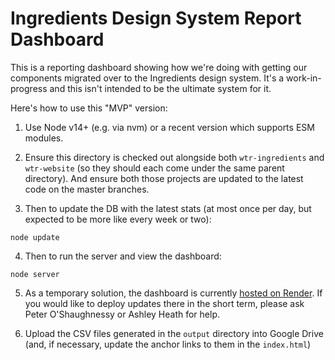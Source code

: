# Ingredients Design System Report Dashboard

This is a reporting dashboard showing how we're doing with getting our components migrated over to the Ingredients design system. It's a work-in-progress and this isn't intended to be the ultimate system for it.

Here's how to use this "MVP" version:

1. Use Node v14+ (e.g. via nvm) or a recent version which supports ESM modules.

2. Ensure this directory is checked out alongside both `wtr-ingredients` and `wtr-website` (so they should each come under the same parent directory). And ensure both those projects are updated to the latest code on the master branches.

3. Then to update the DB with the latest stats (at most once per day, but expected to be more like every week or two):

```
node update
```

4. Then to run the server and view the dashboard:

```
node server
```

5. As a temporary solution, the dashboard is currently [hosted on Render](https://wtr-ingredients-report.onrender.com/). If you would like to deploy updates there in the short term, please ask Peter O'Shaughnessy or Ashley Heath for help.

6. Upload the CSV files generated in the `output` directory into Google Drive (and, if necessary, update the anchor links to them in the `index.html`)
